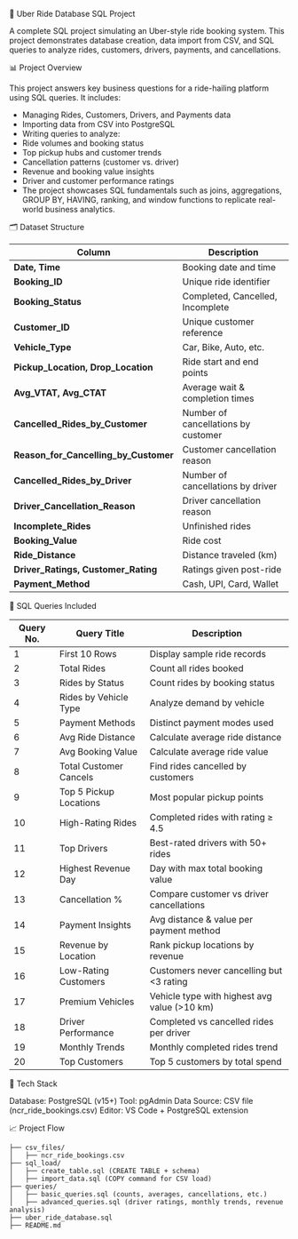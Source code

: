 🚕 Uber Ride Database SQL Project

A complete SQL project simulating an Uber-style ride booking system.
This project demonstrates database creation, data import from CSV, and SQL queries to analyze rides, customers, drivers, payments, and cancellations.

📊 Project Overview

This project answers key business questions for a ride-hailing platform using SQL queries. It includes:

- Managing Rides, Customers, Drivers, and Payments data
- Importing data from CSV into PostgreSQL
- Writing queries to analyze:
- Ride volumes and booking status
- Top pickup hubs and customer trends
- Cancellation patterns (customer vs. driver)
- Revenue and booking value insights
- Driver and customer performance ratings
- The project showcases SQL fundamentals such as joins, aggregations, GROUP BY, HAVING, ranking, and window functions to replicate real-world business analytics.

🗂️ Dataset Structure

| Column                                    | Description                         |
| ----------------------------------------- | ----------------------------------- |
| **Date, Time**                            | Booking date and time               |
| **Booking\_ID**                           | Unique ride identifier              |
| **Booking\_Status**                       | Completed, Cancelled, Incomplete    |
| **Customer\_ID**                          | Unique customer reference           |
| **Vehicle\_Type**                         | Car, Bike, Auto, etc.               |
| **Pickup\_Location, Drop\_Location**      | Ride start and end points           |
| **Avg\_VTAT, Avg\_CTAT**                  | Average wait & completion times     |
| **Cancelled\_Rides\_by\_Customer**        | Number of cancellations by customer |
| **Reason\_for\_Cancelling\_by\_Customer** | Customer cancellation reason        |
| **Cancelled\_Rides\_by\_Driver**          | Number of cancellations by driver   |
| **Driver\_Cancellation\_Reason**          | Driver cancellation reason          |
| **Incomplete\_Rides**                     | Unfinished rides                    |
| **Booking\_Value**                        | Ride cost                           |
| **Ride\_Distance**                        | Distance traveled (km)              |
| **Driver\_Ratings, Customer\_Rating**     | Ratings given post-ride             |
| **Payment\_Method**                       | Cash, UPI, Card, Wallet             |

🧠 SQL Queries Included

| Query No. | Query Title            | Description                                  |
| --------- | ---------------------- | -------------------------------------------- |
| 1         | First 10 Rows          | Display sample ride records                  |
| 2         | Total Rides            | Count all rides booked                       |
| 3         | Rides by Status        | Count rides by booking status                |
| 4         | Rides by Vehicle Type  | Analyze demand by vehicle                    |
| 5         | Payment Methods        | Distinct payment modes used                  |
| 6         | Avg Ride Distance      | Calculate average ride distance              |
| 7         | Avg Booking Value      | Calculate average ride value                 |
| 8         | Total Customer Cancels | Find rides cancelled by customers            |
| 9         | Top 5 Pickup Locations | Most popular pickup points                   |
| 10        | High-Rating Rides      | Completed rides with rating ≥ 4.5            |
| 11        | Top Drivers            | Best-rated drivers with 50+ rides            |
| 12        | Highest Revenue Day    | Day with max total booking value             |
| 13        | Cancellation %         | Compare customer vs driver cancellations     |
| 14        | Payment Insights       | Avg distance & value per payment method      |
| 15        | Revenue by Location    | Rank pickup locations by revenue             |
| 16        | Low-Rating Customers   | Customers never cancelling but <3 rating     |
| 17        | Premium Vehicles       | Vehicle type with highest avg value (>10 km) |
| 18        | Driver Performance     | Completed vs cancelled rides per driver      |
| 19        | Monthly Trends         | Monthly completed rides trend                |
| 20        | Top Customers          | Top 5 customers by total spend               |

🧰 Tech Stack

Database: PostgreSQL (v15+)
Tool: pgAdmin
Data Source: CSV file (ncr_ride_bookings.csv)
Editor: VS Code + PostgreSQL extension

📈 Project Flow

```Uber_Ride_Database/
├── csv_files/
│   ├── ncr_ride_bookings.csv
├── sql_load/
│   ├── create_table.sql (CREATE TABLE + schema)
│   ├── import_data.sql (COPY command for CSV load)
├── queries/
│   ├── basic_queries.sql (counts, averages, cancellations, etc.)
│   ├── advanced_queries.sql (driver ratings, monthly trends, revenue analysis)
├── uber_ride_database.sql
├── README.md

